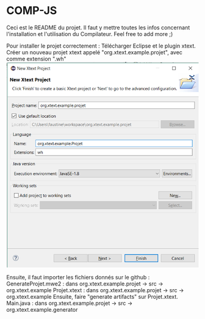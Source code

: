 # COMP-JS

Ceci est le README du projet. Il faut y mettre toutes les infos concernant l'installation et l'utilisation du Compilateur.
Feel free to add more ;)

Pour installer le projet correctement :
Télécharger Eclipse et le plugin xtext.
Créer un nouveau projet xtext appelé "org.xtext.example.projet", avec comme extension ".wh" 
![alt text](new_project.png)

Ensuite, il faut importer les fichiers donnés sur le github :
GenerateProjet.mwe2 : dans org.xtext.example.projet -> src -> org.xtext.example 
Projet.xtext : dans org.xtext.example.projet -> src -> org.xtext.example 
Ensuite, faire "generate artifacts" sur Projet.xtext. 
Main.java : dans org.xtext.example.projet -> src -> org.xtext.example.generator